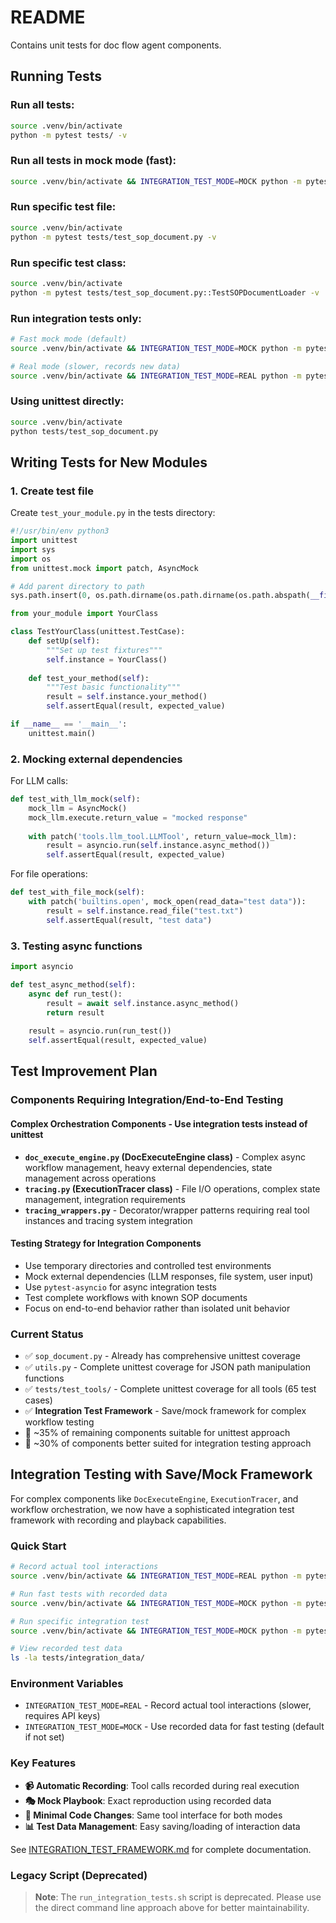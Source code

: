 # README

Contains unit tests for doc flow agent components.

## Running Tests

### Run all tests:
```bash
source .venv/bin/activate
python -m pytest tests/ -v
```

### Run all tests in mock mode (fast):
```bash
source .venv/bin/activate && INTEGRATION_TEST_MODE=MOCK python -m pytest tests/ -v
```

### Run specific test file:
```bash
source .venv/bin/activate
python -m pytest tests/test_sop_document.py -v
```

### Run specific test class:
```bash
source .venv/bin/activate
python -m pytest tests/test_sop_document.py::TestSOPDocumentLoader -v
```

### Run integration tests only:
```bash
# Fast mock mode (default)
source .venv/bin/activate && INTEGRATION_TEST_MODE=MOCK python -m pytest tests/test_integration_minimal.py -v

# Real mode (slower, records new data)
source .venv/bin/activate && INTEGRATION_TEST_MODE=REAL python -m pytest tests/test_integration_minimal.py -v
```

### Using unittest directly:
```bash
source .venv/bin/activate
python tests/test_sop_document.py
```

## Writing Tests for New Modules

### 1. Create test file
Create `test_your_module.py` in the tests directory:

```python
#!/usr/bin/env python3
import unittest
import sys
import os
from unittest.mock import patch, AsyncMock

# Add parent directory to path
sys.path.insert(0, os.path.dirname(os.path.dirname(os.path.abspath(__file__))))

from your_module import YourClass

class TestYourClass(unittest.TestCase):
    def setUp(self):
        """Set up test fixtures"""
        self.instance = YourClass()
    
    def test_your_method(self):
        """Test basic functionality"""
        result = self.instance.your_method()
        self.assertEqual(result, expected_value)

if __name__ == '__main__':
    unittest.main()
```

### 2. Mocking external dependencies

For LLM calls:
```python
def test_with_llm_mock(self):
    mock_llm = AsyncMock()
    mock_llm.execute.return_value = "mocked response"
    
    with patch('tools.llm_tool.LLMTool', return_value=mock_llm):
        result = asyncio.run(self.instance.async_method())
        self.assertEqual(result, expected_value)
```

For file operations:
```python
def test_with_file_mock(self):
    with patch('builtins.open', mock_open(read_data="test data")):
        result = self.instance.read_file("test.txt")
        self.assertEqual(result, "test data")
```

### 3. Testing async functions
```python
import asyncio

def test_async_method(self):
    async def run_test():
        result = await self.instance.async_method()
        return result
    
    result = asyncio.run(run_test())
    self.assertEqual(result, expected_value)
```

## Test Improvement Plan

### Components Requiring Integration/End-to-End Testing

#### Complex Orchestration Components - Use integration tests instead of unittest
- **`doc_execute_engine.py` (DocExecuteEngine class)** - Complex async workflow management, heavy external dependencies, state management across operations
- **`tracing.py` (ExecutionTracer class)** - File I/O operations, complex state management, integration requirements
- **`tracing_wrappers.py`** - Decorator/wrapper patterns requiring real tool instances and tracing system integration

#### Testing Strategy for Integration Components
- Use temporary directories and controlled test environments
- Mock external dependencies (LLM responses, file system, user input)
- Use `pytest-asyncio` for async integration tests
- Test complete workflows with known SOP documents
- Focus on end-to-end behavior rather than isolated unit behavior

### Current Status
- ✅ `sop_document.py` - Already has comprehensive unittest coverage
- ✅ `utils.py` - Complete unittest coverage for JSON path manipulation functions
- ✅ `tests/test_tools/` - Complete unittest coverage for all tools (65 test cases)
- ✅ **Integration Test Framework** - Save/mock framework for complex workflow testing
- 🔲 ~35% of remaining components suitable for unittest approach
- 🔲 ~30% of components better suited for integration testing approach

## Integration Testing with Save/Mock Framework

For complex components like `DocExecuteEngine`, `ExecutionTracer`, and workflow orchestration, we now have a sophisticated integration test framework with recording and playback capabilities.

### Quick Start
```bash
# Record actual tool interactions
source .venv/bin/activate && INTEGRATION_TEST_MODE=REAL python -m pytest tests

# Run fast tests with recorded data
source .venv/bin/activate && INTEGRATION_TEST_MODE=MOCK python -m pytest tests

# Run specific integration test
source .venv/bin/activate && INTEGRATION_TEST_MODE=MOCK python -m pytest tests/test_integration_minimal.py -v

# View recorded test data
ls -la tests/integration_data/
```

### Environment Variables
- `INTEGRATION_TEST_MODE=REAL` - Record actual tool interactions (slower, requires API keys)
- `INTEGRATION_TEST_MODE=MOCK` - Use recorded data for fast testing (default if not set)

### Key Features
- **📹 Automatic Recording**: Tool calls recorded during real execution
- **🎭 Mock Playbook**: Exact reproduction using recorded data
- **🔧 Minimal Code Changes**: Same tool interface for both modes
- **📊 Test Data Management**: Easy saving/loading of interaction data

See [INTEGRATION_TEST_FRAMEWORK.md](INTEGRATION_TEST_FRAMEWORK.md) for complete documentation.

### Legacy Script (Deprecated)
> **Note**: The `run_integration_tests.sh` script is deprecated. Please use the direct command line approach above for better maintainability.